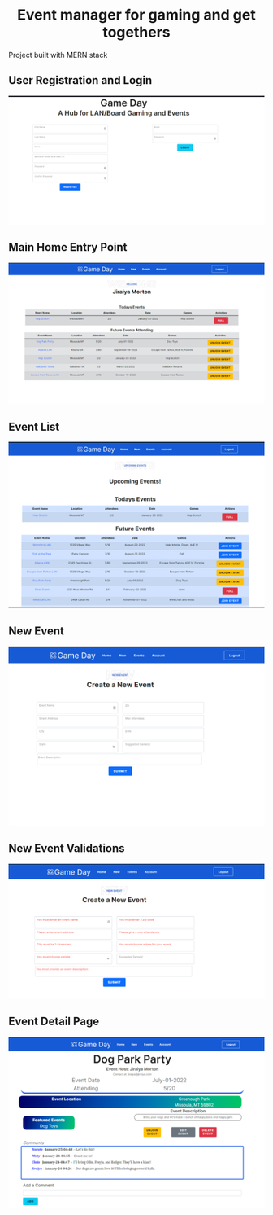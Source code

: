 <h1 align="center">Event manager for gaming and get togethers</h1>
  <p>Project built with MERN stack</p>
<h2>User Registration and Login</h2>  

<p align="center"> 
  <img src="https://github.com/Mortr0n/Game-Day-Events/blob/master/Project%20Plans/ReadmePics/GameDayLogReg.png" />
</p>
<h2>Main Home Entry Point</h2>
<p align="center">
  <img src="https://github.com/Mortr0n/Game-Day-Events/blob/master/Project%20Plans/ReadmePics/GameDayHome.png" />
</p> 
<h2>Event List</h2>
<p align="center"> 
  <img src="https://github.com/Mortr0n/Game-Day-Events/blob/master/Project%20Plans/ReadmePics/GameDayEventList.png" />
</p>
<h2>New Event</h2> 
<p align="center">
  <img src="https://github.com/Mortr0n/Game-Day-Events/blob/master/Project%20Plans/ReadmePics/GameDayNewEvent.png" />
</p>
<h2>New Event Validations</h2>
<p align="center">
  <img src="https://github.com/Mortr0n/Game-Day-Events/blob/master/Project%20Plans/ReadmePics/GameDayNewEventValidations.png" />
</p>
<h2>Event Detail Page</h2>
<p align="center">
  <img src="https://github.com/Mortr0n/Game-Day-Events/blob/master/Project%20Plans/ReadmePics/GameDayDetailPage.png" />
</p> 
   
 
